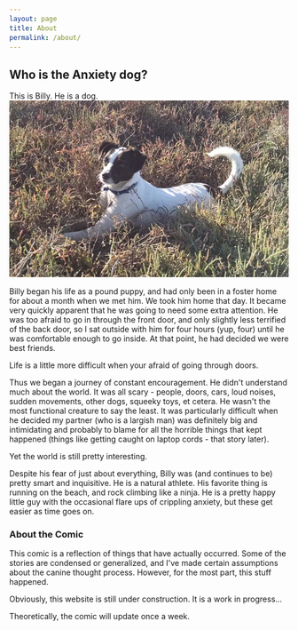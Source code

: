 ```yaml
---
layout: page
title: About
permalink: /about/
---
```

## Who is the Anxiety dog?

This is Billy. He is a dog.
![Billy the dog](/assets/AboutPic.jpg)

Billy began his life as a pound puppy, and had only been in a foster home for about a month when we met him. We took him home that day. It became very quickly apparent that he was going to need some extra attention. He was too afraid to go in through the front door, and only slightly less terrified of the back door, so I sat outside with him for four hours (yup, four) until he was comfortable enough to go inside. At that point, he had decided we were best friends.

Life is a little more difficult when your afraid of going through doors.

Thus we began a journey of constant encouragement. He didn't understand much about the world. It was all scary - people, doors, cars, loud noises, sudden movements, other dogs, squeeky toys, et cetera. He wasn't the most functional creature to say the least. It was particularly difficult when he decided my partner (who is a largish man) was definitely big and intimidating and probably to blame for all the horrible things that kept happened (things like getting caught on laptop cords - that story later).

Yet the world is still pretty interesting.

Despite his fear of just about everything, Billy was (and continues to be) pretty smart and inquisitive. He is a natural athlete. His favorite thing is running on the beach, and rock climbing like a ninja. He is a pretty happy little guy with the occasional flare ups of crippling anxiety, but these get easier as time goes on.

### About the Comic
This comic is a reflection of things that have actually occurred. Some of the stories are condensed or generalized, and I've made certain assumptions about the canine thought process. However, for the most part, this stuff happened.

Obviously, this website is still under construction. It is a work in progress...

Theoretically, the comic will update once a week.

